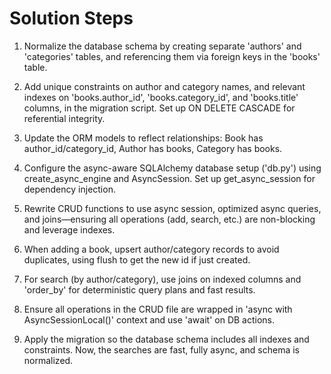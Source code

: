 # Solution Steps

1. Normalize the database schema by creating separate 'authors' and 'categories' tables, and referencing them via foreign keys in the 'books' table.

2. Add unique constraints on author and category names, and relevant indexes on 'books.author_id', 'books.category_id', and 'books.title' columns, in the migration script. Set up ON DELETE CASCADE for referential integrity.

3. Update the ORM models to reflect relationships: Book has author_id/category_id, Author has books, Category has books.

4. Configure the async-aware SQLAlchemy database setup ('db.py') using create_async_engine and AsyncSession. Set up get_async_session for dependency injection.

5. Rewrite CRUD functions to use async session, optimized async queries, and joins—ensuring all operations (add, search, etc.) are non-blocking and leverage indexes.

6. When adding a book, upsert author/category records to avoid duplicates, using flush to get the new id if just created.

7. For search (by author/category), use joins on indexed columns and 'order_by' for deterministic query plans and fast results.

8. Ensure all operations in the CRUD file are wrapped in 'async with AsyncSessionLocal()' context and use 'await' on DB actions.

9. Apply the migration so the database schema includes all indexes and constraints. Now, the searches are fast, fully async, and schema is normalized.


